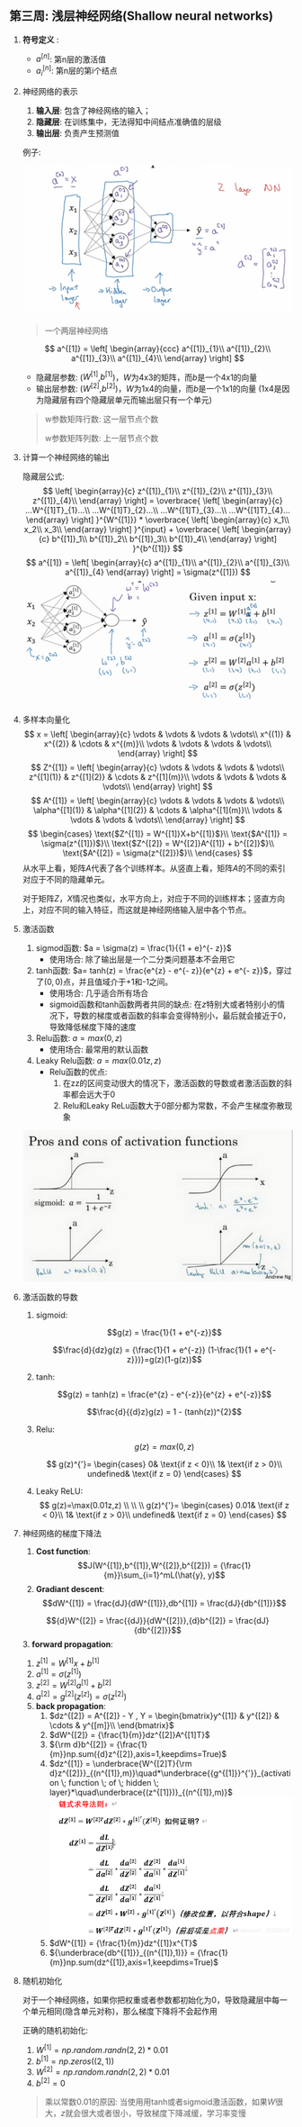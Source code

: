 ## 第三周: 浅层神经网络(Shallow neural networks)
1. **符号定义** : 
   - $a^{[n]}$: 第n层的激活值
   - $a^{[n]}_{i}$: 第n层的第i个结点
2. 神经网络的表示
   1. **输入层**: 包含了神经网络的输入；
   2. **隐藏层**: 在训练集中，无法得知中间结点准确值的层级
   3. **输出层**: 负责产生预测值
   
   例子: 

   ![](images/L1_week3_5.png)
   > 一个两层神经网络
   
   $$
   a^{[1]} =
      \left[
         \begin{array}{ccc}
         a^{[1]}_{1}\\
         a^{[1]}_{2}\\
         a^{[1]}_{3}\\
         a^{[1]}_{4}\\
         \end{array}
         \right]
   $$

   - 隐藏层参数: ($W^{[1]}$,$b^{[1]}$)，$W$为4x3的矩阵，而$b$是一个4x1的向量
   - 输出层参数: ($W^{[2]}$,$b^{[2]}$)，$W$为1x4的向量，而$b$是一个1x1的向量 (1x4是因为隐藏层有四个隐藏层单元而输出层只有一个单元)
   > w参数矩阵行数: 这一层节点个数
   >
   > w参数矩阵列数: 上一层节点个数

4. 计算一个神经网络的输出
   
   隐藏层公式: 
   $$
   \left[
         \begin{array}{c}
         z^{[1]}_{1}\\
         z^{[1]}_{2}\\
         z^{[1]}_{3}\\
         z^{[1]}_{4}\\
         \end{array}
         \right]
         =
      \overbrace{
      \left[
         \begin{array}{c}
         ...W^{[1]T}_{1}...\\
         ...W^{[1]T}_{2}...\\
         ...W^{[1]T}_{3}...\\
         ...W^{[1]T}_{4}...
         \end{array}
         \right]
         }^{W^{[1]}}
         *
      \overbrace{
      \left[
         \begin{array}{c}
         x_1\\
         x_2\\
         x_3\\
         \end{array}
         \right]
         }^{input}
         +
      \overbrace{
      \left[
         \begin{array}{c}
         b^{[1]}_1\\
         b^{[1]}_2\\
         b^{[1]}_3\\
         b^{[1]}_4\\
         \end{array}
         \right]
         }^{b^{[1]}}
   $$
   $$
   a^{[1]} =
      \left[
         \begin{array}{c}
         a^{[1]}_{1}\\
         a^{[1]}_{2}\\
         a^{[1]}_{3}\\
         a^{[1]}_{4}
         \end{array}
         \right]
         = \sigma(z^{[1]})
   $$
   ![w600](images/L1_week3_7.png)
5. 多样本向量化
   $$
   x =
      \left[
         \begin{array}{c}
         \vdots & \vdots & \vdots & \vdots\\
         x^{(1)} & x^{(2)} & \cdots & x^{(m)}\\
         \vdots & \vdots & \vdots & \vdots\\
         \end{array}
         \right]
   $$
   $$
   Z^{[1]} =
      \left[
         \begin{array}{c}
         \vdots & \vdots & \vdots & \vdots\\
         z^{[1](1)} & z^{[1](2)} & \cdots & z^{[1](m)}\\
         \vdots & \vdots & \vdots & \vdots\\
         \end{array}
         \right]
   $$
   $$
   A^{[1]} =
      \left[
         \begin{array}{c}
         \vdots & \vdots & \vdots & \vdots\\
         \alpha^{[1](1)} & \alpha^{[1](2)} & \cdots & \alpha^{[1](m)}\\
         \vdots & \vdots & \vdots & \vdots\\
         \end{array}
         \right]
   $$
   $$
         \begin{cases}
         \text{$Z^{[1]} = W^{[1]}X+b^{[1]}$}\\
         \text{$A^{[1]} = \sigma(z^{[1]})$}\\
         \text{$Z^{[2]} = W^{[2]}A^{[1]} + b^{[2]}$}\\ 
         \text{$A^{[2]} = \sigma(z^{[2]})$}\\ 
         \end{cases}
   $$
   从水平上看，矩阵$A​$代表了各个训练样本。从竖直上看，矩阵$A​$的不同的索引对应于不同的隐藏单元。

   对于矩阵$Z，X$情况也类似，水平方向上，对应于不同的训练样本；竖直方向上，对应不同的输入特征，而这就是神经网络输入层中各个节点。

6. 激活函数
   1. sigmod函数: $a = \sigma(z) = \frac{1}{{1 + e}^{- z}}$
      - 使用场合: 除了输出层是一个二分类问题基本不会用它
   2. tanh函数: $a= tanh(z) = \frac{e^{z} - e^{- z}}{e^{z} + e^{- z}}$，穿过了$(0,0)$点，并且值域介于+1和-1之间。
      - 使用场合: 几乎适合所有场合
      - sigmoid函数和tanh函数两者共同的缺点: 在$z$特别大或者特别小的情况下，导数的梯度或者函数的斜率会变得特别小，最后就会接近于0，导致降低梯度下降的速度
   3. Relu函数: $a=max(0,z)$
      - 使用场合: 最常用的默认函数
   4. Leaky Relu函数: $a=max(0.01z,z)$
      - Relu函数的优点: 
        1. 在z​z​的区间变动很大的情况下，激活函数的导数或者激活函数的斜率都会远大于0
        2. Relu和Leaky ReLu函数大于0部分都为常数，不会产生梯度弥散现象

   ![w600](images/L1_week3_9.jpg)
7. 激活函数的导数
   1. sigmoid: 
   
      $$g(z) = \frac{1}{1 + e^{-z}}$$
      
      $$\frac{d}{dz}g(z) = {\frac{1}{1 + e^{-z}} (1-\frac{1}{1 + e^{-z}})}=g(z)(1-g(z))$$
   2. tanh: 
   
      $$g(z) = tanh(z) = \frac{e^{z} - e^{-z}}{e^{z} + e^{-z}}$$

      $$\frac{d}{{d}z}g(z) = 1 - (tanh(z))^{2}$$
   3. Relu: 
   
      $$g(z) =max (0,z)$$

      $$
      g(z)^{'}=
      \begin{cases}
      0&	\text{if z < 0}\\
      1&	\text{if z > 0}\\
      undefined&	\text{if z = 0}
      \end{cases}
      $$
   4. Leaky ReLU: 
      $$
      g(z)=\max(0.01z,z) \\
         \\
         \\
      g(z)^{'}=
      \begin{cases}
      0.01& 	\text{if z < 0}\\
      1&	\text{if z > 0}\\
      undefined&	\text{if z = 0}
      \end{cases}
      $$
8. 神经网络的梯度下降法
   1. **Cost function**: 
   $$J(W^{[1]},b^{[1]},W^{[2]},b^{[2]}) = {\frac{1}{m}}\sum_{i=1}^mL(\hat{y}, y)$$
   2. **Gradiant descent**: 
   $$dW^{[1]} = \frac{dJ}{dW^{[1]}},db^{[1]} = \frac{dJ}{db^{[1]}}$$

   $${d}W^{[2]} = \frac{{dJ}}{dW^{[2]}},{d}b^{[2]} = \frac{dJ}{db^{[2]}}$$
   3. **forward propagation**: 
      1. $z^{[1]} = W^{[1]}x + b^{[1]}$
      2. $a^{[1]} = \sigma(z^{[1]})$
      3. $z^{[2]} = W^{[2]}a^{[1]} + b^{[2]}$
      4. $a^{[2]} = g^{[2]}(z^{[z]}) = \sigma(z^{[2]})$
   4. **back propagation**: 
      1. $dz^{[2]} = A^{[2]} - Y , Y = \begin{bmatrix}y^{[1]} & y^{[2]} & \cdots & y^{[m]}\\ \end{bmatrix}$
      2. $dW^{[2]} = {\frac{1}{m}}dz^{[2]}A^{[1]T}$
      3. ${\rm d}b^{[2]} = {\frac{1}{m}}np.sum({d}z^{[2]},axis=1,keepdims=True)$
      4. $dz^{[1]} = \underbrace{W^{[2]T}{\rm d}z^{[2]}}_{(n^{[1]},m)}\quad*\underbrace{{g^{[1]}}^{'}}_{activation \; function \; of \; hidden \; layer}*\quad\underbrace{(z^{[1]})}_{(n^{[1]},m)}$
      ![](images\dz1prove.png)
      5. $dW^{[1]} = {\frac{1}{m}}dz^{[1]}x^{T}$
      6. ${\underbrace{db^{[1]}}_{(n^{[1]},1)}} = {\frac{1}{m}}np.sum(dz^{[1]},axis=1,keepdims=True)$
9. 随机初始化

   对于一个神经网络，如果你把权重或者参数都初始化为0，导致隐藏层中每一个单元相同(隐含单元对称)，那么梯度下降将不会起作用

   正确的随机初始化: 
   1. $W^{[1]} = np.random.randn(2,2)\;*\;0.01$
   2. $b^{[1]} = np.zeros((2,1))$
   3. $W^{[2]} = np.random.randn(2,2)\;*\;0.01$
   4. $b^{[2]} = 0$
   > 乘以常数0.01的原因: 当使用用tanh或者sigmoid激活函数，如果$W$很大，$z$就会很大或者很小，导致梯度下降减缓，学习率变慢
